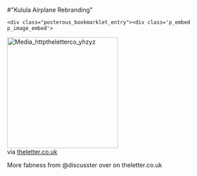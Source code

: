 #"Kulula Airplane Rebranding"


    <div class="posterous_bookmarklet_entry"><div class='p_embed p_image_embed'>
<img alt="Media_httptheletterco_yhzyz" height="260" src="http://getfile5.posterous.com/getfile/files.posterous.com/engage/srrkHrFjBhaJHbcjfwlHtilpEAbiGfaJzJfxzsAvCmnBdpfHxzudqHtDiDwF/media_httptheletterco_yHzyz.jpg.scaled500.jpg" width="260" />
</div>

<div class="posterous_quote_citation">via <a href="http://theletter.co.uk/index/5550/kulula_airplane_rebranding/full">theletter.co.uk</a></div>
<p>More fabness from @discusster over on theletter.co.uk</p>
</div>
  